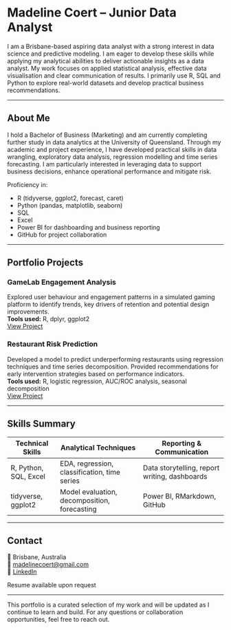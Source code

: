 # Madeline Coert – Junior Data Analyst

I am a Brisbane-based aspiring data analyst with a strong interest in data science and predictive modeling. I am eager to develop these skills while applying my analytical abilities to deliver actionable insights as a data analyst. My work focuses on applied statistical analysis, effective data visualisation and clear communication of results. I primarily use R, SQL and Python to explore real-world datasets and develop practical business recommendations.

---

## About Me

I hold a Bachelor of Business (Marketing) and am currently completing further study in data analytics at the University of Queensland. Through my academic and project experience, I have developed practical skills in data wrangling, exploratory data analysis, regression modelling and time series forecasting. I am particularly interested in leveraging data to support business decisions, enhance operational performance and mitigate risk.

Proficiency in:
- R (tidyverse, ggplot2, forecast, caret)
- Python (pandas, matplotlib, seaborn)
- SQL
- Excel
- Power BI for dashboarding and business reporting
- GitHub for project collaboration

---

## Portfolio Projects

### GameLab Engagement Analysis  
Explored user behaviour and engagement patterns in a simulated gaming platform to identify trends, key drivers of retention and potential design improvements.  
**Tools used:** R, dplyr, ggplot2  
[View Project](https://github.com/MadelineCoert/GameLab-EDA)

### Restaurant Risk Prediction  
Developed a model to predict underperforming restaurants using regression techniques and time series decomposition. Provided recommendations for early intervention strategies based on performance indicators.  
**Tools used:** R, logistic regression, AUC/ROC analysis, seasonal decomposition  
[View Project](https://github.com/MadelineCoert/Restaurant-Risk-Analysis)

---

## Skills Summary

| Technical Skills       | Analytical Techniques        | Reporting & Communication |
|------------------------|------------------------------|----------------------------|
| R, Python, SQL, Excel  | EDA, regression, classification, time series | Data storytelling, report writing, dashboards |
| tidyverse, ggplot2     | Model evaluation, decomposition, forecasting | Power BI, RMarkdown, GitHub |

---

## Contact

📍 Brisbane, Australia  
📧 madelinecoert@gmail.com  
🔗 [LinkedIn](https://www.linkedin.com/in/madeline-coert-546667309)  

Resume available upon request

---

This portfolio is a curated selection of my work and will be updated as I continue to learn and build. For any questions or collaboration opportunities, feel free to reach out.
